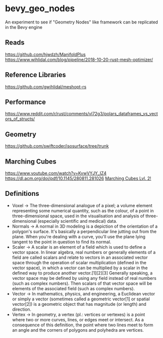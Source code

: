 # bevy_geo_nodes
An experiment to see if "Geometry Nodes" like framework can be replicated in the Bevy engine


## Reads
https://github.com/hjwdzh/ManifoldPlus
https://www.wihlidal.com/blog/pipeline/2018-10-20-rust-mesh-optimizer/

## Reference Libraries
https://github.com/gwihlidal/meshopt-rs

## Performance
https://www.reddit.com/r/rust/comments/vl72g3/polars_dataframes_vs_vectors_of_structs/

## Geometry
https://github.com/swiftcoder/isosurface/tree/trunk

## Marching Cubes
https://www.youtube.com/watch?v=KvwVYJY_IZ4
https://dl.acm.org/doi/pdf/10.1145/280811.281026
[Marching Cubes Lvl. 2!](https://github.com/Twinklebear/webgpu-bcmc)

## Definitions
* Voxel -> The three-dimensional analogue of a pixel; a volume element representing some numerical quantity, such as the colour, of a point in three-dimensional space, used in the visualisation and analysis of three-dimensional (especially scientific and medical) data.
* Normals -> A normal in 3D modeling is a depiction of the orientation of a polygon's surface. It's basically a perpendicular line jutting out from the plane. When you're dealing with a curve, you'll use the plane lying tangent to the point in question to find its normal.
* Scaler -> A scalar is an element of a field which is used to define a vector space. In linear algebra, real numbers or generally elements of a field are called scalars and relate to vectors in an associated vector space through the operation of scalar multiplication (defined in the vector space), in which a vector can be multiplied by a scalar in the defined way to produce another vector.[1][2][3] Generally speaking, a vector space may be defined by using any field instead of real numbers (such as complex numbers). Then scalars of that vector space will be elements of the associated field (such as complex numbers). 
* Vector -> In mathematics, physics, and engineering, a Euclidean vector or simply a vector (sometimes called a geometric vector[1] or spatial vector[2]) is a geometric object that has magnitude (or length) and direction.
* Vertex -> In geometry, a vertex (pl.: vertices or vertexes) is a point where two or more curves, lines, or edges meet or intersect. As a consequence of this definition, the point where two lines meet to form an angle and the corners of polygons and polyhedra are vertices.

##
